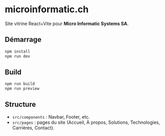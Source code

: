 # microinformatic.ch

Site vitrine React+Vite pour **Micro Informatic Systems SA**.

## Démarrage

```bash
npm install
npm run dev
```

## Build

```bash
npm run build
npm run preview
```

## Structure
- `src/components` : Navbar, Footer, etc.
- `src/pages` : pages du site (Accueil, À propos, Solutions, Technologies, Carrières, Contact).

